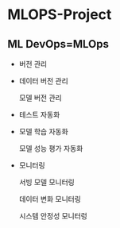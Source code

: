 # MLOPS-Project

## ML DevOps=MLOps

- 버전 관리
- 
  데이터 버전 관리
  
  모델 버전 관리

- 테스트 자동화
- 
  모델 학습 자동화
  
  모델 성능 평가 자동화

- 모니터링
  
  서빙 모델 모니터링
  
  데이터 변화 모니터링
  
  시스템 안정성 모니터렁
  
